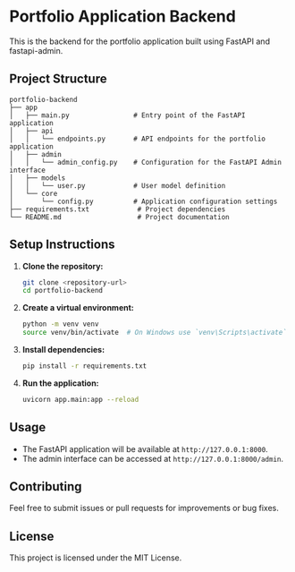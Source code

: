 # Portfolio Application Backend

This is the backend for the portfolio application built using FastAPI and fastapi-admin.

## Project Structure

```
portfolio-backend
├── app
│   ├── main.py                # Entry point of the FastAPI application
│   ├── api
│   │   └── endpoints.py       # API endpoints for the portfolio application
│   ├── admin
│   │   └── admin_config.py    # Configuration for the FastAPI Admin interface
│   ├── models
│   │   └── user.py            # User model definition
│   └── core
│       └── config.py          # Application configuration settings
├── requirements.txt            # Project dependencies
└── README.md                   # Project documentation
```

## Setup Instructions

1. **Clone the repository:**
   ```bash
   git clone <repository-url>
   cd portfolio-backend
   ```

2. **Create a virtual environment:**
   ```bash
   python -m venv venv
   source venv/bin/activate  # On Windows use `venv\Scripts\activate`
   ```

3. **Install dependencies:**
   ```bash
   pip install -r requirements.txt
   ```

4. **Run the application:**
   ```bash
   uvicorn app.main:app --reload
   ```

## Usage

- The FastAPI application will be available at `http://127.0.0.1:8000`.
- The admin interface can be accessed at `http://127.0.0.1:8000/admin`.

## Contributing

Feel free to submit issues or pull requests for improvements or bug fixes. 

## License

This project is licensed under the MIT License.